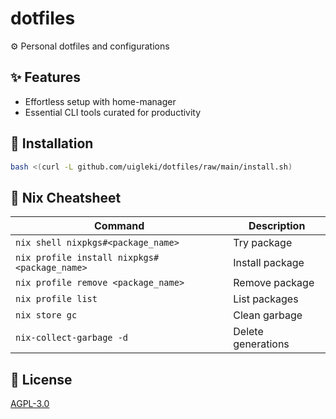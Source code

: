 # dotfiles

⚙️ Personal dotfiles and configurations

## ✨ Features

- Effortless setup with home-manager
- Essential CLI tools curated for productivity

## 🚀 Installation

```bash
bash <(curl -L github.com/uigleki/dotfiles/raw/main/install.sh)
```

## 📝 Nix Cheatsheet

| Command                                      | Description        |
| -------------------------------------------- | ------------------ |
| `nix shell nixpkgs#<package_name>`           | Try package        |
| `nix profile install nixpkgs#<package_name>` | Install package    |
| `nix profile remove <package_name>`          | Remove package     |
| `nix profile list`                           | List packages      |
| `nix store gc`                               | Clean garbage      |
| `nix-collect-garbage -d`                     | Delete generations |

## 📄 License

[AGPL-3.0](LICENSE)
